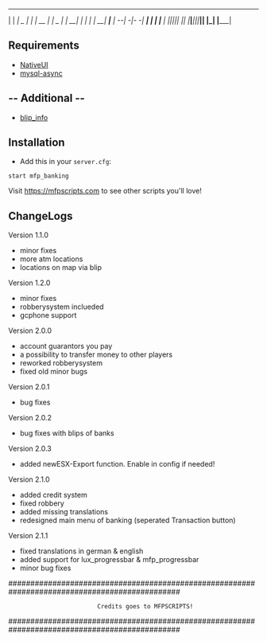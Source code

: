 _____ _____ _____ _____ _____ _____ _____ _____ _____ _____ 
|     |   __|  _  |   __|     | __  |     |  _  |_   _|   __|
| | | |   __|   __|__   |   --|    -|-   -|   __| | | |__   |
|_|_|_|__|  |__|  |_____|_____|__|__|_____|__|    |_| |_____|
                                                              
                                           

## Requirements
- [NativeUI](https://github.com/Guad/NativeUI/releases)
- [mysql-async](https://github.com/ESX-Brasil/mysql-async)

## -- Additional --
- [blip_info](https://github.com/glitchdetector/fivem-blip-info)


## Installation
- Add this in your `server.cfg`:

```
start mfp_banking
```



Visit https://mfpscripts.com to see other scripts you'll love!


## ChangeLogs
Version 1.1.0
- minor fixes
- more atm locations
- locations on map via blip

Version 1.2.0
- minor fixes
- robberysystem inclueded
- gcphone support


Version 2.0.0
- account guarantors you pay
- a possibility to transfer money to other players
- reworked robberysystem
- fixed old minor bugs

Version 2.0.1
- bug fixes


Version 2.0.2
- bug fixes with blips of banks

Version 2.0.3
- added newESX-Export function. Enable in config if needed!

Version 2.1.0
- added credit system
- fixed robbery
- added missing translations
- redesigned main menu of banking (seperated Transaction button)

Version 2.1.1
- fixed translations in german & english
- added support for lux_progressbar & mfp_progressbar
- minor bug fixes











###############################################################################################

                             Credits goes to MFPSCRIPTS!

###############################################################################################